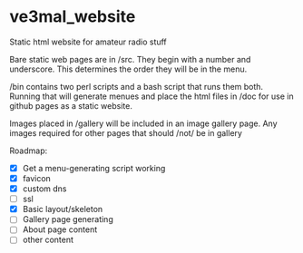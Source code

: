# ve3mal_website
Static html website for amateur radio stuff

Bare static web pages are in /src. They begin with a number and underscore.
This determines the order they will be in the menu.

/bin contains two perl scripts and a bash script that runs them both.
Running that will generate menues and place the html files
in /doc for use in github pages as a static website.

Images placed in /gallery will be included in an image gallery page. Any
images required for other pages that should /not/ be in gallery

Roadmap:
- [x] Get a menu-generating script working
- [x] favicon
- [x] custom dns
- [ ] ssl
- [x] Basic layout/skeleton
- [ ] Gallery page generating
- [ ] About page content
- [ ] other content
